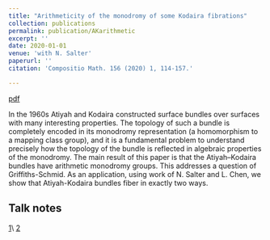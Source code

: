 ```yaml
---
title: "Arithmeticity of the monodromy of some Kodaira fibrations"
collection: publications
permalink: publication/AKarithmetic
excerpt: ''
date: 2020-01-01
venue: 'with N. Salter'
paperurl: ''
citation: 'Compositio Math. 156 (2020) 1, 114-157.'

---
```


[pdf](http://bena-tshishiku.github.io/files/papers/AKarithmetic.pdf)

In the 1960s Atiyah and Kodaira constructed surface bundles over 
surfaces with many interesting properties. The topology of such a 
bundle is completely encoded in its monodromy representation (a homomorphism to a mapping class group), 
and it is a fundamental problem to understand precisely how the topology of 
the bundle is reflected in algebraic properties of the monodromy. 
The main result of this paper is that the Atiyah–Kodaira bundles have arithmetic monodromy groups.
This addresses a question of Griffiths-Schmid. As an application, using work of N. Salter and L. Chen, 
we show that Atiyah-Kodaira bundles fiber in exactly two ways. 


## Talk notes 

[1](http://bena-tshishiku.github.io/files/talks/AKarithmetic1.pdf)\\
[2](http://bena-tshishiku.github.io/files/talks/AKarithmetic2.pdf)